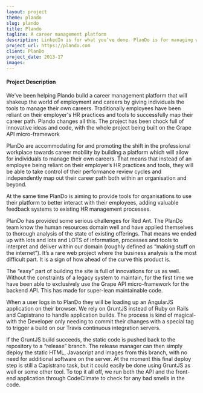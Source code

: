 ```yaml
---
layout: project
theme: plando
slug: plando
title: Plando
tagline: A career management platform
description: LinkedIn is for what you’ve done. PlanDo is for managing what you want to be. We’ve been helping Plando build a career management platform that gives individuals the tools to manage their own careers.
project_url: https://plando.com
client: PlanDo
project_date: 2013-17
images:
---
```


#### Project Description


We've been helping Plando build a career management platform that will shakeup the world of employment and careers by giving individuals the tools to manage their own careers. Traditionally employees have been reliant on their employer's HR practices and tools to successfully map their career path. Plando changes all this. The project has been chock full of innovative ideas and code, with the whole project being built on the Grape API micro-framework

PlanDo are accommodating for and promoting the shift in the professional workplace towards career mobility by building a platform which will allow for individuals to manage their own careers. That means that instead of an employee being reliant on their employer’s HR practices and tools, they will be able to take control of their performance review cycles and independently map out their career path both within an organisation and beyond.

At the same time PlanDo is aiming to provide tools for organisations to use their platform to better interact with their employees, adding valuable feedback systems to existing HR management processes.

PlanDo has provided some serious challenges for Red Ant. The PlanDo team know the human resources domain well and have applied themselves to thorough analysis of the state of existing offerings. That means we ended up with lots and lots and LOTS of information, processes and tools to interpret and deliver within our domain (roughly defined as “making stuff on the internet”). It’s a rare web project where the business analysis is the most difficult part. It is a sign of how ahead of the curve this product is.

The “easy” part of building the site is full of innovations for us as well. Without the constraints of a legacy system to maintain, for the first time we have been able to exclusively use the Grape API micro-framework for the backend API. This has made for super-lean maintainable code.

When a user logs in to PlanDo they will be loading up an AngularJS application on their browser. We rely on GruntJS instead of Ruby on Rails and Capistrano to handle application builds. The process is kind of magical- with the Developer only needing to commit their changes with a special tag to trigger a build on our Travis continuous integration servers.

If the GruntJS build succeeds, the static code is pushed back to the repository to a “release” branch. The release manager can then simply deploy the static HTML, Javascript and images from this branch, with no need for additional software on the server. At the moment this final deploy step is still a Capistrano task, but it could easily be done using GruntJS as well or some other tool. To top it all off, we run both the API and the front-end application through CodeClimate to check for any bad smells in the code.

